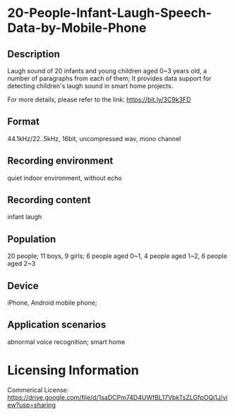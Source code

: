 # 20-People-Infant-Laugh-Speech-Data-by-Mobile-Phone


## Description
Laugh sound of 20 infants and young children aged 0~3 years old, a number of paragraphs from each of them; It provides data support for detecting children's laugh sound in smart home projects.

For more details, please refer to the link: https://bit.ly/3C9k3FD

## Format
44.1kHz/22..5kHz, 16bit, uncompressed wav, mono channel

## Recording environment
quiet indoor environment, without echo

## Recording content
infant laugh

## Population
20 people; 11 boys, 9 girls; 6 people aged 0~1, 4 people aged 1~2, 6 people aged 2~3

## Device
iPhone, Android mobile phone;

## Application scenarios
abnormal voice recognition; smart home

# Licensing Information
Commerical License: https://drive.google.com/file/d/1saDCPm74D4UWfBL17VbkTsZLGfpOQj1J/view?usp=sharing

